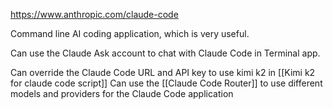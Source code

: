 
https://www.anthropic.com/claude-code

Command line AI coding application, which is very useful.

Can use the Claude Ask account to chat with Claude Code in Terminal app. 

Can override the Claude Code URL and API key to use kimi k2 in [[Kimi k2 for claude code script]]
Can use the [[Claude Code Router]] to use different models and providers for the Claude Code application